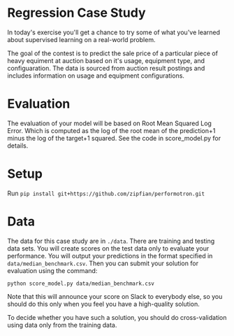 Regression Case Study
======================

In today's exercise you'll get a chance to try some of what you've learned about
supervised learning on a real-world problem.

The goal of the contest is to predict the sale price of a particular piece of
heavy equiment at auction based on it's usage, equipment type, and configuaration.
The data is sourced from auction result postings and includes information on usage
and equipment configurations.

Evaluation
======================
The evaluation of your model will be based on Root Mean Squared Log Error. Which
is computed as the log of the root mean of the prediction+1 minus the log of the
target+1 squared. See the code in score_model.py for details.

Setup
======================
Run
`pip install git+https://github.com/zipfian/performotron.git`

Data
======================
The data for this case study are in `./data`. There are training and testing data sets.
You will create scores on the test data only to evaluate your performance. You will
output your predictions in the format specified in `data/median_benchmark.csv`. Then
you can submit your solution for evaluation using the command:

    python score_model.py data/median_benchmark.csv

Note that this will announce your score on Slack to everybody else, so you should
do this only when you feel you have a high-quality solution.

To decide whether you have such a solution, you should do cross-validation using data
only from the training data.

